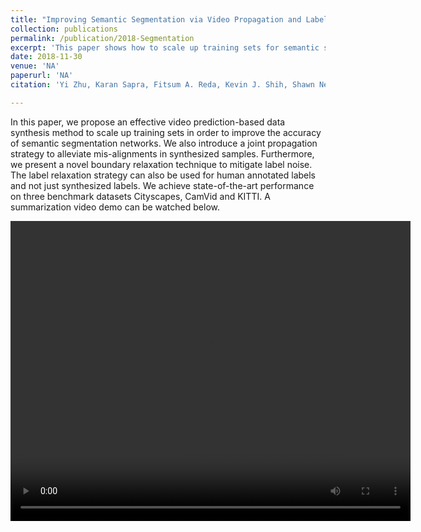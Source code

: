 ```yaml
---
title: "Improving Semantic Segmentation via Video Propagation and Label Relaxation"
collection: publications
permalink: /publication/2018-Segmentation
excerpt: 'This paper shows how to scale up training sets for semantic segmentation by using video prediction-based data synthesis method. Our proposed joint propagation strategy and boundary relaxation technique can alleviate the label noise in the synthesized samples and lead to state-of-the-art performance on three benchmark datasets Cityscapes, CamVid and KITTI.'
date: 2018-11-30
venue: 'NA'
paperurl: 'NA'
citation: 'Yi Zhu, Karan Sapra, Fitsum A. Reda, Kevin J. Shih, Shawn Newsam, Andrew Tao, Bryan Catanzaro, Improving Semantic Segmentation via Video Propagation and Label Relaxation.'

---
```


In this paper, we propose an effective video prediction-based data synthesis method to scale up training sets in order to improve the accuracy of semantic segmentation networks. We also introduce a joint propagation strategy to alleviate mis-alignments in synthesized samples. Furthermore, we present a novel boundary relaxation technique to mitigate label noise. The label relaxation strategy can also be used for human annotated labels and not just synthesized labels. We achieve state-of-the-art performance on three benchmark datasets Cityscapes, CamVid and KITTI. A summarization video demo can be watched below. 


<video width="640" height="480" controls>
  <source src="https://drive.google.com/uc?export=view&id=11_WDpit5ETTXwZx5g4LmnkB0elVdiXT4" type="video/mp4">Your browser does not support the video tag.
</video>



